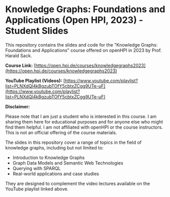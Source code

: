 # Knowledge Graphs: Foundations and Applications (Open HPI, 2023) - Student Slides

This repository contains the slides and code for the "Knowledge Graphs: Foundations and Applications" course offered on openHPI in 2023 by Prof. Harald Sack.

**Course Link:** [https://open.hpi.de/courses/knowledgegraphs2023](https://open.hpi.de/courses/knowledgegraphs2023)

**YouTube Playlist (Videos):** [https://www.youtube.com/playlist?list=PLNXdQl4kBgzubTOfY5cbtxZCgg9UTe-uF](https://www.youtube.com/playlist?list=PLNXdQl4kBgzubTOfY5cbtxZCgg9UTe-uF)

**Disclaimer:**

Please note that I am just a student who is interested in this course. I am sharing them here for educational purposes and for anyone else who might find them helpful. I am not affiliated with openHPI or the course instructors. This is not an official offering of the course materials.

The slides in this repository cover a range of topics in the field of knowledge graphs, including but not limited to:

- Introduction to Knowledge Graphs
- Graph Data Models and Semantic Web Technologies
- Querying with SPARQL
- Real-world applications and case studies

They are designed to complement the video lectures available on the YouTube playlist linked above.
